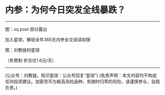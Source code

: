 # 内参：为何今日突发全线暴跌？

* * *

图：xq post 部分露出

加入星球，解锁全年365天内参全文阅读权限

图：刘教链的星球

（年费制 折合仅1.6元/天）

* * * 

(公众号：刘教链。知识星球：公众号回复“星球”)
(免责声明：本文内容均不构成任何投资建议。加密货币为极高风险品种，有随时归零的风险，请谨慎参与，自我负责。)


